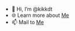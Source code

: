 - 👋 Hi, I’m @kikkdt
- 🌐 Learn more about [Me](https://kietdt.me/)
- 📫 Mail to [Me](mailto:contact@kikkdt.me)

<!---
kikkdt/kikkdt is a ✨ special ✨ repository because its `README.md` (this file) appears on your GitHub profile.
You can click the Preview link to take a look at your changes.
--->
